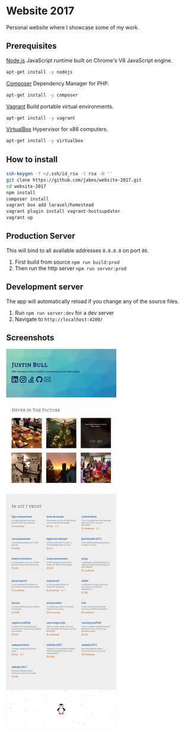 # Website 2017

Personal website where I showcase some of my work.

## Prerequisites

[Node.js](https://nodejs.org/en/download/) JavaScript runtime built on Chrome's V8 JavaScript engine.

```bash
apt-get install -y nodejs
```

[Composer](https://getcomposer.org/download/) Dependency Manager for PHP.

```bash
apt-get install -y composer
```

[Vagrant](https://www.vagrantup.com/downloads.html) Build portable virtual environments.

```bash
apt-get install -y vagrant
```

[VirtualBox](https://www.virtualbox.org/wiki/Downloads) Hypervisor for x86 computers.
```bash
apt-get install -y virtualbox
```

## How to install

```bash
ssh-keygen -f ~/.ssh/id_rsa -t rsa -N ''
git clone https://github.com/jabes/website-2017.git
cd website-2017
npm install
composer install
vagrant box add laravel/homestead
vagrant plugin install vagrant-hostsupdater
vagrant up
```

## Production Server

This will bind to all available addresses `0.0.0.0` on port `80`.

1. First build from source `npm run build:prod`
2. Then run the http server `npm run server:prod`

## Development server

The app will automatically reload if you change any of the source files.

1. Run `npm run server:dev` for a dev server
2. Navigate to `http://localhost:4200/`

## Screenshots

![](screenshot.png)
